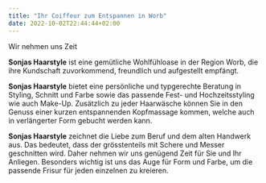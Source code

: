 ```yaml
---
title: "Ihr Coiffeur zum Entspannen in Worb"
date: 2022-10-02T22:44:44+02:00
---
```

Wir nehmen uns Zeit

**Sonjas Haarstyle** ist eine gemütliche Wohlfühloase in der Region Worb, die ihre Kundschaft zuvorkommend, freundlich und aufgestellt empfängt.

**Sonjas Haarstyle** bietet eine persönliche und typgerechte Beratung in Styling, Schnitt und Farbe sowie das passende Fest- und Hochzeitsstyling wie auch Make-Up.
Zusätzlich zu jeder Haarwäsche können Sie in den Genuss einer kurzen entspannenden Kopfmassage kommen, welche auch in verlängerter Form gebucht werden kann.

**Sonjas Haarstyle** zeichnet die Liebe zum Beruf und dem alten Handwerk aus. 
Das bedeutet, dass der grösstenteils mit Schere und Messer geschnitten wird.
Daher nehmen wir uns genügend Zeit für Sie und Ihr Anliegen.
Besonders wichtig ist uns das Auge für Form und Farbe, um die passende Frisur für jeden einzelnen zu kreieren.
